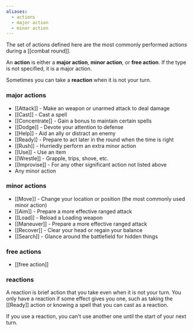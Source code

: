 ```yaml
---
aliases:
  - actions
  - major action
  - minor action
---
```

The set of actions defined here are the most commonly performed actions during a [[combat round]]. 

An **action** is either a **major action**, **minor action**, or **free action**. If the type is not specified, it is a major action.

Sometimes you can take a **reaction** when it is not your turn.

### major actions

* [[Attack]] - Make an weapon or unarmed attack to deal damage
* [[Cast]] - Cast a spell
* [[Concentrate]] - Gain a bonus to maintain certain spells
* [[Dodge]] - Devote your attention to defense
* [[Help]] - Aid an ally or distract an enemy
* [[Ready]] - Prepare to act later in the round when the time is right
* [[Rush]] - Hurriedly perform an extra minor action
* [[Use]] - Use an item
* [[Wrestle]] - Grapple, trips, shove, etc.
* [[Improvise]] - For any other significant action not listed above
* Any minor action

### minor actions

* [[Move]] - Change your location or position (the most commonly used minor action)
* [[Aim]] - Prepare a more effective ranged attack
* [[Load]] - Reload a Loading weapon
* [[Maneuver]] - Prepare a more effective ranged attack
* [[Recover]] - Clear your head or regain your balance
* [[Search]] - Glance around the battlefield for hidden things

### free actions

* [[free action]]

### reactions

A reaction is brief action that you take even when it is not your turn. You only have a reaction if some effect gives you one, such as taking the [[Ready]] action or knowing a spell that you can cast as a reaction.

If you use a reaction, you can't use another one until the start of your next turn.
